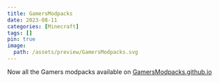 ```yaml
---
title: GamersModpacks
date: 2023-08-11
categories: [Minecraft]
tags: []
pin: true
image:
  path: /assets/preview/GamersModpacks.svg
---
```

Now all the Gamers modpacks available on [GamersModpacks.github.io](https://gamersmodpacks.github.io/)
